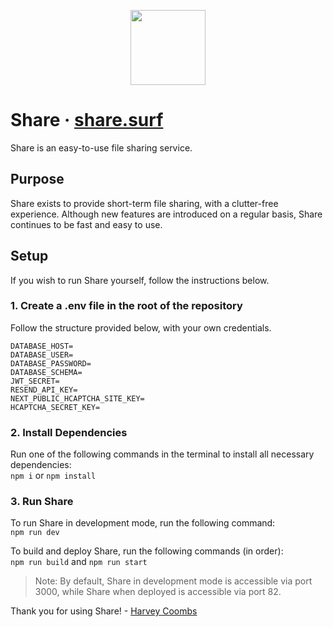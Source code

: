 <p align="center"><img src="https://share.surf/images/icon.png" width="120" /></p>

# Share &middot; [share.surf](https://share.surf/)

Share is an easy-to-use file sharing service.

## Purpose
Share exists to provide short-term file sharing, with a clutter-free experience. Although new features are introduced on a regular basis, Share continues to be fast and easy to use.

## Setup
If you wish to run Share yourself, follow the instructions below.

### 1. Create a .env file in the root of the repository
Follow the structure provided below, with your own credentials.
```
DATABASE_HOST=
DATABASE_USER=
DATABASE_PASSWORD=
DATABASE_SCHEMA=
JWT_SECRET=
RESEND_API_KEY=
NEXT_PUBLIC_HCAPTCHA_SITE_KEY=
HCAPTCHA_SECRET_KEY=
```

### 2. Install Dependencies
Run one of the following commands in the terminal to install all necessary dependencies:
<br/>
```npm i``` or ```npm install```

### 3. Run Share
To run Share in development mode, run the following command:
<br/>
```npm run dev```

To build and deploy Share, run the following commands (in order):
<br/>
```npm run build``` and ```npm run start```

> Note: By default, Share in development mode is accessible via port 3000, while Share when deployed is accessible via port 82.

Thank you for using Share! - [Harvey Coombs](https://harveycoombs.com/)
